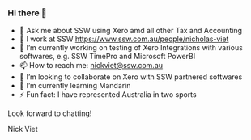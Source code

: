 ### Hi there 👋

<!--
**nviet123/nviet123** is a ✨ _special_ ✨ repository because its `README.md` (this file) appears on your GitHub profile.

Here are some ideas to get you started:

- 🔭 I’m currently working on ... 
- 🌱 I’m currently learning ...
- 👯 I’m looking to collaborate on ...
- 🤔 I’m looking for help with ...
- 💬 Ask me about ...
- 📫 How to reach me: ...
- 😄 Pronouns: ...
- ⚡ Fun fact: ...
-->


- 💬 Ask me about SSW using Xero amd all other Tax and Accounting 
- 🏃 I work at SSW https://www.ssw.com.au/people/nicholas-viet
- 🔭 I’m currently working on testing of Xero Integrations with various softwares, e.g. SSW TimePro and Microsoft PowerBI 
- 📫 How to reach me: nickviet@ssw.com.au  
- 👯 I’m looking to collaborate on Xero with SSW partnered softwares
- 🌱 I’m currently learning Mandarin
- ⚡ Fun fact: I have represented Australia in two sports

Look forward to chatting!

Nick Viet
